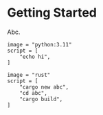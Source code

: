 # Getting Started

Abc.

```docker-run
image = "python:3.11"
script = [
    "echo hi",
]
```

```docker-run
image = "rust"
script = [
    "cargo new abc",
    "cd abc",
    "cargo build",
]
```


